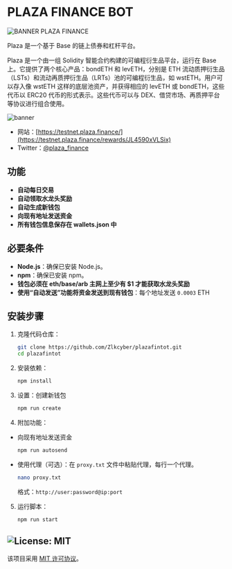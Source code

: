 # PLAZA FINANCE BOT
![BANNER PLAZA FINANCE](image/image-1.png)

Plaza 是一个基于 Base 的链上债券和杠杆平台。

Plaza 是一个由一组 Solidity 智能合约构建的可编程衍生品平台，运行在 Base 上。它提供了两个核心产品：bondETH 和 levETH，分别是 ETH 流动质押衍生品（LSTs）和流动再质押衍生品（LRTs）池的可编程衍生品，如 wstETH。用户可以存入像 wstETH 这样的底层池资产，并获得相应的 levETH 或 bondETH，这些代币以 ERC20 代币的形式表示。这些代币可以与 DEX、借贷市场、再质押平台等协议进行组合使用。

![banner](image/image.png)

- 网站：[https://testnet.plaza.finance/](https://testnet.plaza.finance/rewards/JL4590xVLSix)
- Twitter：[@plaza_finance](https://x.com/plaza_finance)

## 功能

- **自动每日交易**
- **自动领取水龙头奖励**
- **自动生成新钱包**
- **向现有地址发送资金**
- **所有钱包信息保存在 wallets.json 中**

## 必要条件

- **Node.js**：确保已安装 Node.js。
- **npm**：确保已安装 npm。
- **钱包必须在 eth/base/arb 主网上至少有 $1 才能获取水龙头奖励**
- **使用“自动发送”功能将资金发送到现有钱包**：每个地址发送 `0.0003` ETH

## 安装步骤

1. 克隆代码仓库：
   ```bash
   git clone https://github.com/Zlkcyber/plazafintot.git
   cd plazafintot
   ```

2. 安装依赖：
   ```bash
   npm install
   ```

3. 设置：创建新钱包
   ```bash
   npm run create
   ```

4. 附加功能： 

- 向现有地址发送资金
    ```bash
    npm run autosend
    ```

- 使用代理（可选）：在 `proxy.txt` 文件中粘贴代理，每行一个代理。
    ```bash
    nano proxy.txt
    ```
    格式：`http://user:password@ip:port`

5. 运行脚本：
   ```bash
   npm run start
   ```

## ![License: MIT](https://img.shields.io/badge/License-MIT-yellow.svg)

该项目采用 [MIT 许可协议](LICENSE)。
